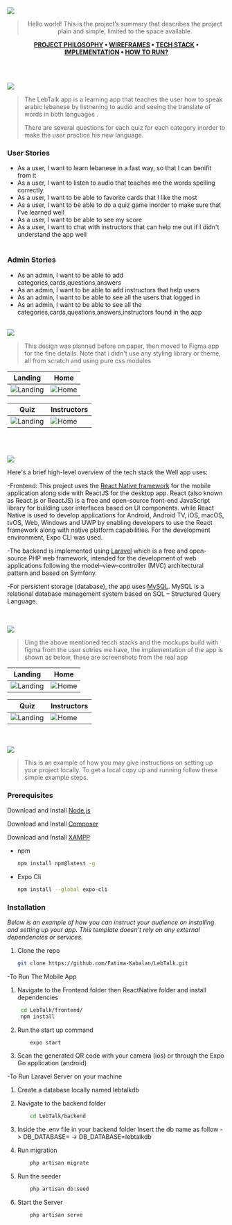
<img src="./readme/title1.svg"/>

<div align="center">

> Hello world! This is the project’s summary that describes the project plain and simple, limited to the space available. 

**[PROJECT PHILOSOPHY](https://github.com/Fatima-Kabalan/LebTalk/tree/develop#-project-philosophy) • [WIREFRAMES](https://github.com/Fatima-Kabalan/LebTalk/tree/develop#-mockups) • [TECH STACK](https://github.com/Fatima-Kabalan/LebTalk/tree/develop#-tech-stack) • [IMPLEMENTATION](https://github.com/Fatima-Kabalan/LebTalk/tree/develop#-impplementation) • [HOW TO RUN?](https://github.com/Fatima-Kabalan/LebTalk/tree/develop#-how-to-run)**

</div>

<br><br>


<img src="./readme/title2.svg"/>

> The LebTalk app is a learning app that teaches the user how to speak arabic lebanese by listnening to audio and seeing the translate of words in both languages .
> 
> There are several questions for each quiz for each category inorder to make the user practice his new language.

### User Stories
- As a user, I want to learn lebanese in a fast way, so that I can benifit from it
- As a user, I want to listen to audio that teaches me the words spelling correctly
- As a user, I want to be able to favorite cards that I like the most 
- As a user, I want to be able to do a quiz game inorder to make sure that I've learned well
- As a user, I want to be able to see my score 
- As a user, I want to chat with instructors that can help me out if I didn't understand the app well
<br><br>

### Admin Stories
- As an admin, I want to be able to add categories,cards,questions,answers
- As an admin, I want to be able to add instructors that help users
- As an admin, I want to be able to see all the users that logged in 
- As an admin, I want to be able to see all the categories,cards,questions,answers,instructors found in the app 
<br><br>

<img src="./readme/title3.svg"/>

> This design was planned before on paper, then moved to Figma app for the fine details.
Note that i didn't use any styling library or theme, all from scratch and using pure css modules


| Landing  | Home  |
| -----------------| -----|
| ![Landing](https://github.com/Fatima-Kabalan/LebTalk/blob/develop/readme/figma/Signin.png) | ![Home](https://github.com/Fatima-Kabalan/LebTalk/blob/develop/readme/figma/Home.png) |


|   Quiz |  Instructors |
| -----------------| -----|
| ![Landing](https://github.com/Fatima-Kabalan/LebTalk/blob/develop/readme/figma/question.png) | ![Home](https://github.com/Fatima-Kabalan/LebTalk/blob/main/readme/figma/Instructors.png) |


<br><br>

<img src="./readme/title4.svg"/>

Here's a brief high-level overview of the tech stack the Well app uses:

-Frontend: This project uses the <a href="https://reactnative.dev/">React Native framework</a> for the mobile application along side with ReactJS for the desktop app. React (also known as React.js or ReactJS) is a free and open-source front-end JavaScript library for building user interfaces based on UI components. while React Native is used to develop applications for Android, Android TV, iOS, macOS, tvOS, Web, Windows and UWP by enabling developers to use the React framework along with native platform capabilities. For the development environment, Expo CLI was used.

-The backend is implemented using <a href="https://laravel.com/">Laravel</a> which is a free and open-source PHP web framework, intended for the development of web applications following the model–view–controller (MVC) architectural pattern and based on Symfony.

-For persistent storage (database), the app uses <a href="https://www.mysql.com/">MySQL</a>. MySQL is a relational database management system based on SQL – Structured Query Language.


<br><br>
<img src="./readme/title5.svg"/>

> Uing the above mentioned tecch stacks and the mockups build with figma from the user sotries we have, the implementation of the app is shown as below, these are screenshots from the real app

| Landing  | Home  |
| -----------------| -----|
| ![Landing](https://github.com/Fatima-Kabalan/LebTalk/blob/main/readme/screenshots/signup.jpg) | ![Home](https://github.com/Fatima-Kabalan/LebTalk/blob/main/readme/screenshots/home.jpg) |


|   Quiz |  Instructors |
| -----------------| -----|
| ![Landing](https://github.com/Fatima-Kabalan/LebTalk/blob/main/readme/screenshots/question.jpg) | ![Home](https://github.com/Fatima-Kabalan/LebTalk/blob/main/readme/screenshots/instructors.jpg) |

<br><br>
<img src="./readme/title6.svg"/>


> This is an example of how you may give instructions on setting up your project locally.
To get a local copy up and running follow these simple example steps.

### Prerequisites

Download and Install <a href="https://nodejs.org/en/">Node.js</a>

Download and Install <a href="https://getcomposer.org/download/">Composer</a>

Download and Install <a href="https://www.apachefriends.org/download.html">XAMPP</a>

* npm
  ```sh
  npm install npm@latest -g
  ```
* Expo Cli
  ```sh
  npm install --global expo-cli
  ```

### Installation

_Below is an example of how you can instruct your audience on installing and setting up your app. This template doesn't rely on any external dependencies or services._

1. Clone the repo
   ```sh
   git clone https://github.com/Fatima-Kabalan/LebTalk.git
   ```
-To Run The Mobile App

1. Navigate to the Frontend folder then ReactNative folder and install dependencies
   ```sh
    cd LebTalk/frontend/
    npm install
   ```
2. Run the start up command
    ```sh
        expo start
    ```
3. Scan the generated QR code with your camera (ios) or through the Expo Go application (android)

-To Run Laravel Server on your machine

1. Create a database locally named lebtalkdb

2. Navigate to the backend folder
    ```sh
        cd LebTalk/backend
    ```
3. Inside the .env file in your backend folder
   Insert the db name as follow -> DB_DATABASE= -> DB_DATABASE=lebtalkdb

4. Run migration
    ```sh
        php artisan migrate
    ```
5. Run the seeder
    ```sh
        php artisan db:seed
    ```
6. Start the Server
    ```sh
        php artisan serve
    ```

